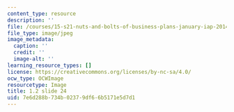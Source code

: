 ```yaml
---
content_type: resource
description: ''
file: /courses/15-s21-nuts-and-bolts-of-business-plans-january-iap-2014/7e6d288b734b02379df66b5171e5d7d1_1.2_slide_24.jpg
file_type: image/jpeg
image_metadata:
  caption: ''
  credit: ''
  image-alt: ''
learning_resource_types: []
license: https://creativecommons.org/licenses/by-nc-sa/4.0/
ocw_type: OCWImage
resourcetype: Image
title: 1.2 slide 24
uid: 7e6d288b-734b-0237-9df6-6b5171e5d7d1
---
```

